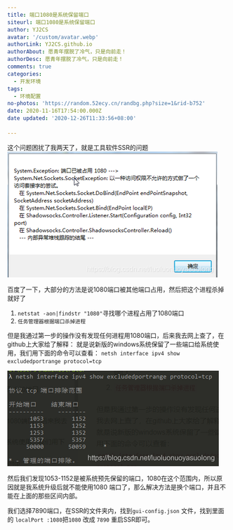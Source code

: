 ```yaml
---
title: 端口1080是系统保留端口
siteurl: 端口1080是系统保留端口
author: YJ2CS
avatar: '/custom/avatar.webp'
authorLink: YJ2CS.github.io
authorAbout: 愿青年摆脱了冷气，只是向前走！
authorDesc: 愿青年摆脱了冷气，只是向前走！
comments: true
categories:
  - 开发环境
tags:
  - 环境配置
no-photos: 'https://random.52ecy.cn/randbg.php?size=1&rid-b752'
date: 2020-11-16T17:54:00.000Z
date updated: '2020-12-26T11:33:56+08:00'

---
```


这个问题困扰了我两天了，就是工具软件SSR的问题
![20200413150633142.png](images/20200413150633142.png)

百度了一下，大部分的方法是说1080端口被其他端口占用，然后把这个进程杀掉就好了

1.  `netstat -aon|findstr "1080"`寻找哪个进程占用了1080端口
2.  `任务管理器根据端口杀掉进程`

但是我通过第一步的操作没有发现任何进程用1080端口，后来我去网上查了，在github上大家给了解释：
就是说新版的windows系统保留了一些端口给系统使用，我们用下面的命令可以查看：
`netsh interface ipv4 show excludedportrange protocol=tcp`

![20200413151015542.png](images/20200413151015542.png)

然后我们发现1053-1152是被系统预先保留的端口，1080在这个范围内，所以原因就是我系统升级后就不能使用1080 端口了，那么解决方法是换个端口，并且不能在上面的那些区间内部。

我们选择7890端口，在SSR的文件夹内，找到`gui-config.json` 文件，找到里面的 `localPort :1080`把`1080` 改成 `7890` 重启SSR即可。
